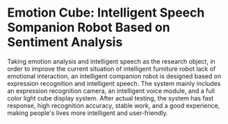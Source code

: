 # Emotion Cube: Intelligent Speech Sompanion Robot Based on Sentiment Analysis
Taking emotion analysis and intelligent speech as the research object, in order to improve the current situation of intelligent furniture robot lack of emotional interaction, an intelligent companion robot is designed based on expression recognition and intelligent speech. The system mainly includes an expression recognition camera, an intelligent voice module, and a full color light cube display system. After actual testing, the system has fast response, high recognition accuracy, stable work, and a good experience, making people's lives more intelligent and user-friendly.
